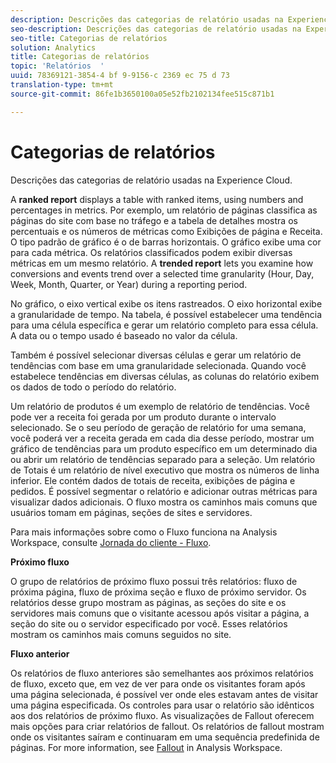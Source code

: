 ```yaml
---
description: Descrições das categorias de relatório usadas na Experience Cloud.
seo-description: Descrições das categorias de relatório usadas na Experience Cloud.
seo-title: Categorias de relatórios
solution: Analytics
title: Categorias de relatórios
topic: 'Relatórios  '
uuid: 78369121-3854-4 bf 9-9156-c 2369 ec 75 d 73
translation-type: tm+mt
source-git-commit: 86fe1b3650100a05e52fb2102134fee515c871b1

---
```



# Categorias de relatórios

Descrições das categorias de relatório usadas na Experience Cloud.

A **ranked report** displays a table with ranked items, using numbers and percentages in metrics. Por exemplo, um relatório de páginas classifica as páginas do site com base no tráfego e a tabela de detalhes mostra os percentuais e os números de métricas como Exibições de página e Receita. O tipo padrão de gráfico é o de barras horizontais. O gráfico exibe uma cor para cada métrica. Os relatórios classificados podem exibir diversas métricas em um mesmo relatório.
A **trended report** lets you examine how conversions and events trend over a selected time granularity (Hour, Day, Week, Month, Quarter, or Year) during a reporting period.

No gráfico, o eixo vertical exibe os itens rastreados. O eixo horizontal exibe a granularidade de tempo. Na tabela, é possível estabelecer uma tendência para uma célula específica e gerar um relatório completo para essa célula. A data ou o tempo usado é baseado no valor da célula.

Também é possível selecionar diversas células e gerar um relatório de tendências com base em uma granularidade selecionada. Quando você estabelece tendências em diversas células, as colunas do relatório exibem os dados de todo o período do relatório.

Um relatório de produtos é um exemplo de relatório de tendências. Você pode ver a receita foi gerada por um produto durante o intervalo selecionado. Se o seu período de geração de relatório for uma semana, você poderá ver a receita gerada em cada dia desse período, mostrar um gráfico de tendências para um produto específico em um determinado dia ou abrir um relatório de tendências separado para a seleção.
Um relatório de Totais é um relatório de nível executivo que mostra os números de linha inferior. Ele contém dados de totais de receita, exibições de página e pedidos. É possível segmentar o relatório e adicionar outras métricas para visualizar dados adicionais.
O fluxo mostra os caminhos mais comuns que usuários tomam em páginas, seções de sites e servidores.

Para mais informações sobre como o Fluxo funciona na Analysis Workspace, consulte [Jornada do cliente - Fluxo](https://marketing.adobe.com/resources/help/en_US/analytics/analysis-workspace/flow.html).

**Próximo fluxo**

O grupo de relatórios de próximo fluxo possui três relatórios: fluxo de próxima página, fluxo de próxima seção e fluxo de próximo servidor. Os relatórios desse grupo mostram as páginas, as seções do site e os servidores mais comuns que o visitante acessou após visitar a página, a seção do site ou o servidor especificado por você. Esses relatórios mostram os caminhos mais comuns seguidos no site.

**Fluxo anterior**

Os relatórios de fluxo anteriores são semelhantes aos próximos relatórios de fluxo, exceto que, em vez de ver para onde os visitantes foram após uma página selecionada, é possível ver onde eles estavam antes de visitar uma página especificada. Os controles para usar o relatório são idênticos aos dos relatórios de próximo fluxo.
As visualizações de Fallout oferecem mais opções para criar relatórios de fallout. Os relatórios de fallout mostram onde os visitantes saíram e continuaram em uma sequência predefinida de páginas. For more information, see [Fallout](https://marketing.adobe.com/resources/help/en_US/analytics/analysis-workspace/fallout_flow.html) in Analysis Workspace.
